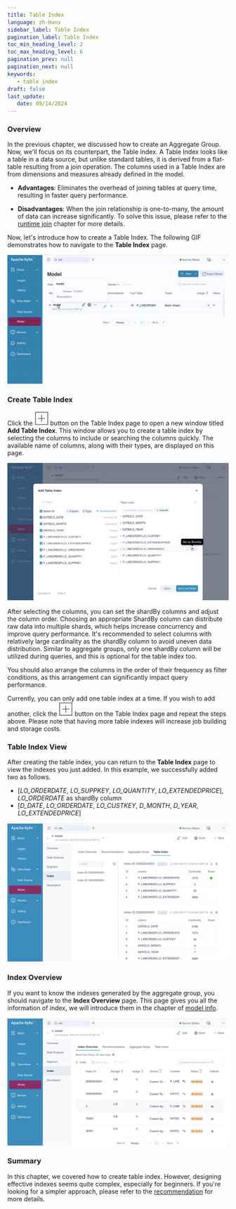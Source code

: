 ```yaml
---
title: Table Index
language: zh-Hans
sidebar_label: Table Index
pagination_label: Table Index
toc_min_heading_level: 2
toc_max_heading_level: 6
pagination_prev: null
pagination_next: null
keywords:
   - table index
draft: false
last_update:
   date: 09/14/2024
---
```


### Overview

In the previous chapter, we discussed how to create an Aggregate Group. Now, we'll focus on its counterpart, the Table Index. A Table Index looks like a table in a data source, but unlike standard tables, it is derived from a flat-table resulting from a join operation. The columns used in a Table Index are from dimensions and measures already defined in the model.

- **Advantages**: Eliminates the overhead of joining tables at query time, resulting in faster query performance.

- **Disadvantages**: When the join relationship is one-to-many, the amount of data can increase significantly. To solve this issue, please refer to the [runtime join](../features/runtime_join.md) chapter for more details.

Now, let's introduce how to create a Table Index. The following GIF demonstrates how to navigate to the **Table Index** page.

![to_tableindex_page.gif](images/table_index/to_tableindex_page.gif)

### Create Table Index

Click the ![add_icon.svg](../../icons/rect_add_icon.svg) button on the Table Index page to open a new window titled **Add Table Index**. This window allows you to create a table index by selecting the columns to include or searching the columns quickly. The available name of columns, along with their types, are displayed on this page. 

![Add Table Index](images/table_index/add_table_index.png)

After selecting the columns, you can set the shardBy columns and adjust the column order. Choosing an appropriate ShardBy column can distribute raw data into multiple shards, which helps increase concurrency and improve query performance. It's recommended to select columns with relatively large cardinality as the shardBy column to avoid uneven data distribution. Similar to aggregate groups, only one shardBy column will be utilized during queries, and this is optional for the table index too.

You should also arrange the columns in the order of their frequency as filter conditions, as this arrangement can significantly impact query performance.

Currently, you can only add one table index at a time. If you wish to add another, click the ![add_icon.svg](../../icons/rect_add_icon.svg) button on the Table Index page and repeat the steps above. Please note that having more table indexes will increase job building and storage costs.

### Table Index View

After creating the table index, you can return to the **Table Index** page to view the indexes you just added. In this example, we successfully added two as follows. 

+ \[*LO_ORDERDATE*, *LO_SUPPKEY*, *LO_QUANTITY*, *LO_EXTENDEDPRICE*\], *LO_ORDERDATE* as shardBy column
+ \[*D_DATE*, *LO_ORDERDATE*, *LO_CUSTKEY*, *D_MONTH*, *D_YEAR*, *LO_EXTENDEDPRICE*\]


![View Table Index](images/table_index/table_index_list.png)

### Index Overview

If you want to know the indexes generated by the aggregate group, you should navigate to the **Index Overview** page. This page gives you all the information of index, we will introduce them in the chapter of [model info](http://localhost:3000/latest/docs/model/manage/model_info).

![index_overview.png](images/table_index/index_overview.png)

### Summary

In this chapter, we covered how to create table index. However, designing effective indexes seems quite complex, especially for beginners. If you're looking for a simpler approach, please refer to the [recommendation](../rec/intro.md) for more details.
